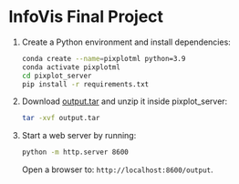 # InfoVis Final Project

1. Create a Python environment and install dependencies:

    ```bash
    conda create --name=pixplotml python=3.9
    conda activate pixplotml
    cd pixplot_server
    pip install -r requirements.txt
    ```
2. Download [output.tar](https://drive.google.com/file/d/1WMKdb_AhsgBzLEGB59-mgDg_Gan3yrcP/view?usp=drive_link) and unzip it inside pixplot_server:
    ```bash
    tar -xvf output.tar
    ```

3. Start a web server by running:

    ```bash
    python -m http.server 8600
    ```

    Open a browser to: `http://localhost:8600/output`.
